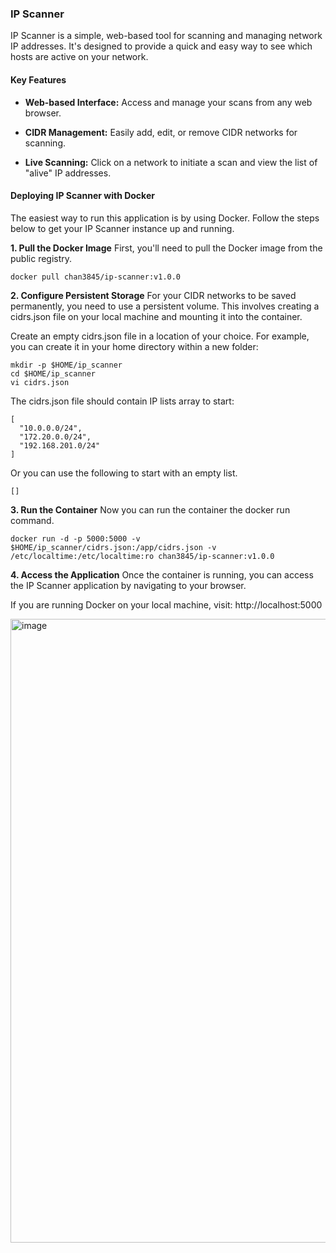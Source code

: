 ### IP Scanner
IP Scanner is a simple, web-based tool for scanning and managing network IP addresses. It's designed to provide a quick and easy way to see which hosts are active on your network.

#### Key Features
- **Web-based Interface:** Access and manage your scans from any web browser.

- **CIDR Management:** Easily add, edit, or remove CIDR networks for scanning.

- **Live Scanning:** Click on a network to initiate a scan and view the list of "alive" IP addresses.

#### Deploying IP Scanner with Docker
The easiest way to run this application is by using Docker. Follow the steps below to get your IP Scanner instance up and running.

**1. Pull the Docker Image**
First, you'll need to pull the Docker image from the public registry.

```shell
docker pull chan3845/ip-scanner:v1.0.0
```

**2. Configure Persistent Storage**
For your CIDR networks to be saved permanently, you need to use a persistent volume. This involves creating a cidrs.json file on your local machine and mounting it into the container.

Create an empty cidrs.json file in a location of your choice. For example, you can create it in your home directory within a new folder:

```shell
mkdir -p $HOME/ip_scanner
cd $HOME/ip_scanner
vi cidrs.json
```

The cidrs.json file should contain IP lists array to start:
```shell
[
  "10.0.0.0/24",
  "172.20.0.0/24",
  "192.168.201.0/24"
]
```

Or you can use the following to start with an empty list.
```shell
[]
```


**3. Run the Container**
Now you can run the container the docker run command. 

```shell
docker run -d -p 5000:5000 -v $HOME/ip_scanner/cidrs.json:/app/cidrs.json -v /etc/localtime:/etc/localtime:ro chan3845/ip-scanner:v1.0.0
```


**4. Access the Application**
Once the container is running, you can access the IP Scanner application by navigating to your browser.

If you are running Docker on your local machine, visit: http://localhost:5000

<img width="1868" height="998" alt="image" src="https://github.com/user-attachments/assets/e38b96c9-b627-420c-9780-eb9aebf2c63b" />
